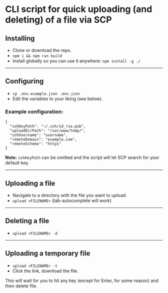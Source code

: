 # CLI script for quick uploading (and deleting) of a file via SCP

## Installing

- Clone or download the repo.
- `npm i && npm run build`
- Install globally so you can use it anywhere: `npm install -g ./`

---

## Configuring

- `cp .env.example.json .env.json`
- Edit the variables to your liking (see below).

### Example configuration:

```
{
  "sshKeyPath": "~/.ssh/id_rsa.pub",
  "uploadDirPath": "/var/www/temp/",
  "sshUsername": "username",
  "remoteDomain": "example.com",
  "remoteSchema": "https"
}
```

**Note:** `sshKeyPath` can be omitted and the script will let SCP search for your default key.

---

## Uploading a file

- Navigate to a directory with the file you want to upload.
- `upload <FILENAME>` (tab-autocomplete will work)

---

## Deleting a file

- `upload <FILENAME> -d`

---

## Uploading a temporary file

- `upload <FILENAME> -t`
- Click the link, download the file.

This will wait for you to hit any key (except for Enter, for some reason) and then delete file.
